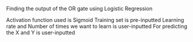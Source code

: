 Finding the output of the OR gate using Logistic Regression

Activation function used is Sigmoid
Training set is pre-inputted
Learning rate and Number of times we want to learn is user-inputted
For predicting the X and Y is user-inputted
